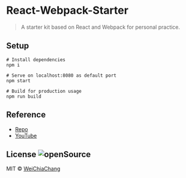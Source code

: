 # React-Webpack-Starter

> A starter kit based on React and Webpack for personal practice.

## Setup
```shell
# Install dependencies
npm i

# Serve on localhost:8080 as default port
npm start

# Build for production usage
npm run build
```

## Reference
- [Repo](https://github.com/bradtraversy/react_webpack_starter)
- [YouTube](https://www.youtube.com/watch?v=deyxI-6C2u4)

## License ![openSource](https://badges.frapsoft.com/os/v1/open-source.svg?v=102)
MIT © [WeiChiaChang](https://github.com/WeiChiaChang)